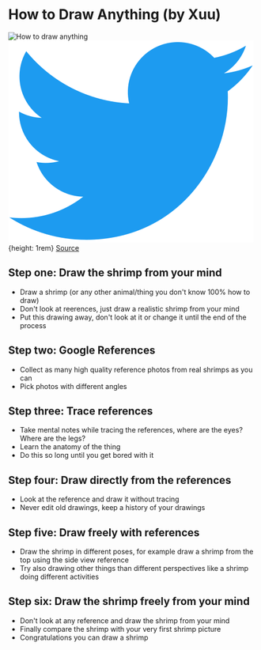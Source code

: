 
# How to Draw Anything (by Xuu)

![How to draw anything](https://pbs.twimg.com/media/FUWgSFVX0AYzr37?format=png&name=small)<br/>
![Twitter Icon](assets/twitter-icon.svg){height: 1rem} [Source](https://twitter.com/XUU5019/status/1532832247656722434?t=GjEZH_w9FgxKN0bGiaK7iA)

## Step one: Draw the shrimp from your mind
- Draw a shrimp (or any other animal/thing you don't know 100% how to draw)
- Don't look at reerences, just draw a realistic shrimp from your mind
- Put this drawing away, don't look at it or change it until the end of the process

## Step two: Google References
- Collect as many high quality reference photos from real shrimps as you can
- Pick photos with different angles

## Step three: Trace references
- Take mental notes while tracing the references, where are the eyes? Where are the legs?
- Learn the anatomy of the thing
- Do this so long until you get bored with it

## Step four: Draw directly from the references
- Look at the reference and draw it without tracing
- Never edit old drawings, keep a history of your drawings

## Step five: Draw freely with references
- Draw the shrimp in different poses, for example draw a shrimp from the top using the side view reference
- Try also drawing other things than different perspectives like a shrimp doing different activities

## Step six: Draw the shrimp freely from your mind
- Don't look at any reference and draw the shrimp from your mind
- Finally compare the shrimp with your very first shrimp picture
- Congratulations you can draw a shrimp

